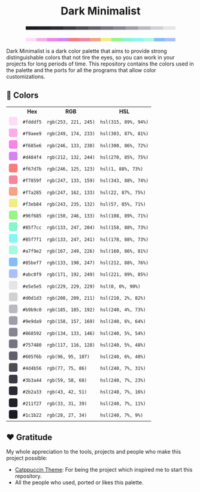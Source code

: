 <h1 style="text-align: center; font-weight: bolder"> Dark Minimalist </h1>

<p align="center">
  <img src="assets/palette/samples/neutral.png" width="400" style="margin: 0;">
</p>
<p align="center">
  <img src="assets/palette/samples/contrast.png" width="400">
</p>

Dark Minimalist is a dark color palette that aims to provide strong distinguishable colors that not tire the eyes, so you can 
work in your projects for long periods of time. This repository contains the colors used in the palette and the ports for all the programs that allow color customizations.

## 🎨 Colors

<table align="center">
    <tr>
        <th></th>
        <th style="text-align: center">Hex</th>
        <th style="text-align: center">RGB</th>
        <th style="text-align: center">HSL</th>
    </tr>
    <tr>
        <td><img src="assets/palette/icons/fdddf5.png" height="23" width="23" /></td>
        <td><code>#fdddf5</code></td>
        <td><code>rgb(253, 221, 245)</code></td>
        <td><code>hsl(315, 89%, 94%)</code></td>
    </tr>
    <tr>
        <td><img src="assets/palette/icons/f9aee9.png" height="23" width="23" /></td>
        <td><code>#f9aee9</code></td>
        <td><code>rgb(249, 174, 233)</code></td>
        <td><code>hsl(303, 87%, 81%)</code></td>
    </tr>
    <tr>
        <td><img src="assets/palette/icons/f685e6.png" height="23" width="23" /></td>
        <td><code>#f685e6</code></td>
        <td><code>rgb(246, 133, 230)</code></td>
        <td><code>hsl(300, 86%, 72%)</code></td>
    </tr>
    <tr>
        <td><img src="assets/palette/icons/d484f4.png" height="23" width="23" /></td>
        <td><code>#d484f4</code></td>
        <td><code>rgb(212, 132, 244)</code></td>
        <td><code>hsl(270, 85%, 75%)</code></td>
    </tr>
    <tr>
        <td><img src="assets/palette/icons/f67d7b.png" height="23" width="23" /></td>
        <td><code>#f67d7b</code></td>
        <td><code>rgb(246, 125, 123)</code></td>
        <td><code>hsl(1, 88%, 73%)</code></td>
    </tr>
    <tr>
        <td><img src="assets/palette/icons/f7859f.png" height="23" width="23" /></td>
        <td><code>#f7859f</code></td>
        <td><code>rgb(247, 133, 159)</code></td>
        <td><code>hsl(343, 88%, 74%)</code></td>
    </tr>
    <tr>
        <td><img src="assets/palette/icons/f7a285.png" height="23" width="23" /></td>
        <td><code>#f7a285</code></td>
        <td><code>rgb(247, 162, 133)</code></td>
        <td><code>hsl(22, 87%, 75%)</code></td>
    </tr>
    <tr>
        <td><img src="assets/palette/icons/f3eb84.png" height="23" width="23" /></td>
        <td><code>#f3eb84</code></td>
        <td><code>rgb(243, 235, 132)</code></td>
        <td><code>hsl(57, 85%, 71%)</code></td>
    </tr>
    <tr>
        <td><img src="assets/palette/icons/96f685.png" height="23" width="23" /></td>
        <td><code>#96f685</code></td>
        <td><code>rgb(150, 246, 133)</code></td>
        <td><code>hsl(108, 89%, 71%)</code></td>
    </tr>
    <tr>
        <td><img src="assets/palette/icons/85f7cc.png" height="23" width="23" /></td>
        <td><code>#85f7cc</code></td>
        <td><code>rgb(133, 247, 204)</code></td>
        <td><code>hsl(158, 88%, 73%)</code></td>
    </tr>
    <tr>
        <td><img src="assets/palette/icons/85f7f1.png" height="23" width="23" /></td>
        <td><code>#85f7f1</code></td>
        <td><code>rgb(133, 247, 241)</code></td>
        <td><code>hsl(178, 88%, 73%)</code></td>
    </tr>
    <tr>
        <td><img src="assets/palette/icons/a7f9e2.png" height="23" width="23" /></td>
        <td><code>#a7f9e2</code></td>
        <td><code>rgb(167, 249, 226)</code></td>
        <td><code>hsl(160, 86%, 81%)</code></td>
    </tr>
    <tr>
        <td><img src="assets/palette/icons/85bef7.png" height="23" width="23" /></td>
        <td><code>#85bef7</code></td>
        <td><code>rgb(133, 190, 247)</code></td>
        <td><code>hsl(212, 88%, 76%)</code></td>
    </tr>
    <tr>
        <td><img src="assets/palette/icons/abc0f9.png" height="23" width="23" /></td>
        <td><code>#abc0f9</code></td>
        <td><code>rgb(171, 192, 249)</code></td>
        <td><code>hsl(221, 89%, 85%)</code></td>
    </tr>
    <tr>
        <td><img src="assets/palette/icons/e5e5e5.png" height="23" width="23" /></td>
        <td><code>#e5e5e5</code></td>
        <td><code>rgb(229, 229, 229)</code></td>
        <td><code>hsl(0, 0%, 90%)</code></td>
    </tr>
    <tr>
        <td><img src="assets/palette/icons/d0d1d3.png" height="23" width="23" /></td>
        <td><code>#d0d1d3</code></td>
        <td><code>rgb(208, 209, 211)</code></td>
        <td><code>hsl(210, 2%, 82%)</code></td>
    </tr>
    <tr>
        <td><img src="assets/palette/icons/b9b9c0.png" height="23" width="23" /></td>
        <td><code>#b9b9c0</code></td>
        <td><code>rgb(185, 185, 192)</code></td>
        <td><code>hsl(240, 4%, 73%)</code></td>
    </tr>
    <tr>
        <td><img src="assets/palette/icons/9e9da9.png" height="23" width="23" /></td>
        <td><code>#9e9da9</code></td>
        <td><code>rgb(158, 157, 169)</code></td>
        <td><code>hsl(240, 6%, 64%)</code></td>
    </tr>
    <tr>
        <td><img src="assets/palette/icons/868592.png" height="23" width="23" /></td>
        <td><code>#868592</code></td>
        <td><code>rgb(134, 133, 146)</code></td>
        <td><code>hsl(240, 5%, 54%)</code></td>
    </tr>
    <tr>
        <td><img src="assets/palette/icons/757480.png" height="23" width="23" /></td>
        <td><code>#757480</code></td>
        <td><code>rgb(117, 116, 128)</code></td>
        <td><code>hsl(240, 5%, 48%)</code></td>
    </tr>
    <tr>
        <td><img src="assets/palette/icons/605f6b.png" height="23" width="23" /></td>
        <td><code>#605f6b</code></td>
        <td><code>rgb(96, 95, 107)</code></td>
        <td><code>hsl(240, 6%, 40%)</code></td>
    </tr>
    <tr>
        <td><img src="assets/palette/icons/4d4b56.png" height="23" width="23" /></td>
        <td><code>#4d4b56</code></td>
        <td><code>rgb(77, 75, 86)</code></td>
        <td><code>hsl(240, 7%, 31%)</code></td>
    </tr>
    <tr>
        <td><img src="assets/palette/icons/3b3a44.png" height="23" width="23" /></td>
        <td><code>#3b3a44</code></td>
        <td><code>rgb(59, 58, 68)</code></td>
        <td><code>hsl(240, 7%, 23%)</code></td>
    </tr>
    <tr>
        <td><img src="assets/palette/icons/2b2a33.png" height="23" width="23" /></td>
        <td><code>#2b2a33</code></td>
        <td><code>rgb(43, 42, 51)</code></td>
        <td><code>hsl(240, 7%, 16%)</code></td>
    </tr>
    <tr>
        <td><img src="assets/palette/icons/211f27.png" height="23" width="23" /></td>
        <td><code>#211f27</code></td>
        <td><code>rgb(33, 31, 39)</code></td>
        <td><code>hsl(240, 7%, 11%)</code></td>
    </tr>
    <tr>
        <td><img src="assets/palette/icons/1c1b22.png" height="23" width="23" /></td>
        <td><code>#1c1b22</code></td>
        <td><code>rgb(28, 27, 34)</code></td>
        <td><code>hsl(240, 7%, 9%)</code></td>
    </tr>
</table>

## ❤️ Gratitude

My whole appreciation to the tools, projects and people who make this project possible:

- [Catppuccin Theme](https://github.com/catppuccin/catppuccin): For being the project which inspired me to start this repository.
- All the people who used, ported or likes this palette.